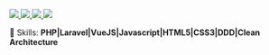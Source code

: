 <p align="left">
  <a href="mailto:pauloggjoao@gmail.com" target="_blank" alt="Instagram">
     <img src="https://img.shields.io/badge/Gmail-d14836?style=flat-square&logo=Gmail&logoColor=white&link=pauloggjoao@gmail.com"/>
  </a>
  <a href="https://www.linkedin.com/in/pjohn13/" target="_blank" alt="Linkedin">
  <img src="https://img.shields.io/badge/-Linkedin-0e76a8?style=flat-square&logo=Linkedin&logoColor=white&link=LINK-DO-SEU-LINKEDIN" />
  </a>
  <a href="https://www.instagram.com/pjohn13_/" target="_blank" alt="Instagram">
  <img src="https://img.shields.io/badge/-Instagram-DF0174?style=flat-square&labelColor=DF0174&logo=instagram&logoColor=white&link=LINK-DO-SEU-INSTAGRAM"/>
  </a>
  <a href="https://www.facebook.com/pjohn13a" target="_blank" alt="Facebook">
  <img src="https://img.shields.io/badge/-Facebook-3b5998?style=flat-square&labelColor=3b5998&logo=facebook&logoColor=white&link=LINK-DO-SEU-FACEBOOK"/>
  </a>
</p>  

<p align="left">
  🦄 Skills: <strong>PHP|Laravel|VueJS|Javascript|HTML5|CSS3|DDD|Clean Architecture</strong>
</p>
